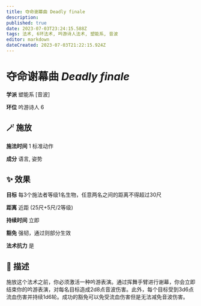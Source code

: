 ```yaml
---
title: 夺命谢幕曲 Deadly finale
description: 
published: true
date: 2023-07-03T23:24:15.588Z
tags: 法术, 6环法术, 吟游诗人法术, 塑能系, 音波
editor: markdown
dateCreated: 2023-07-03T21:22:15.924Z
---
```


# **夺命谢幕曲** *Deadly finale*

**学派** 塑能系 \[音波\] 

**环位** 吟游诗人 6

## 🪄 施放

**施法时间** 1 标准动作

**成分** 语言, 姿势

## ✨ 效果 

**目标** 每3个施法者等级1名生物，任意两名之间的距离不得超过30尺 

**距离** 近距 (25尺+5尺/2等级)  

**持续时间** 立即 

**豁免** 强韧，通过则部分生效

**法术抗力** 是

## 📖 描述

施放这个法术之前，你必须激活一种吟游表演。通过挥舞手臂进行谢幕，你会立即结束你的吟游表演，对每名目标造成2d8点音波伤害。此外，每个目标受到3d6点流血伤害并持续1d6轮。成功的豁免可以免受流血伤害但是无法减免音波伤害。
    
